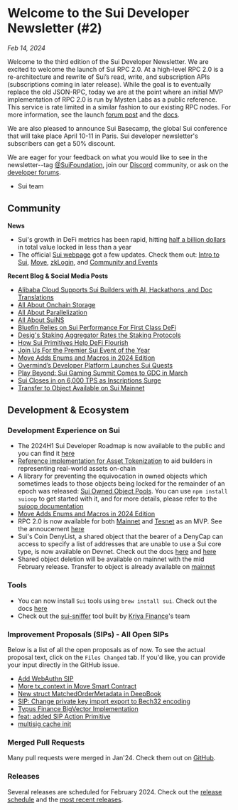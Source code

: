 # Welcome to the Sui Developer Newsletter (#2)

_Feb 14, 2024_

Welcome to the third edition of the Sui Developer Newsletter. We are excited to welcome the launch of Sui RPC 2.0. At a high-level RPC 2.0 is a re-architecture and rewrite of Sui’s read, write, and subscription APIs (subscriptions coming in later release). While the goal is to eventually replace the old JSON-RPC, today we are at the point where an initial MVP implementation of RPC 2.0 is run by Mysten Labs as a public reference. This service is rate limited in a similar fashion to our existing RPC nodes. For more information, see the launch [forum post](https://forums.sui.io/t/launching-sui-graphql-rpc-service/45240) and the [docs](https://docs.sui.io/references/sui-graphql).

We are also pleased to announce Sui Basecamp, the global Sui conference that will take place April 10-11 in Paris. Sui developer newsletter's subscribers can get a 50\% discount.

We are eager for your feedback on what you would like to see in the newsletter--tag [@SuiFoundation](https://twitter.com/@SuiFoundation), join our [Discord](https://discord.gg/sui) community, or ask on the [developer forums](https://forums.sui.io/).

- Sui team

## Community

**News**
* Sui's growth in DeFi metrics has been rapid, hitting [half a billion dollars](https://blog.sui.io/sui-500-million-tvl-top-10/) in total value locked in less than a year
* The official [Sui webpage](https://sui.io) got a few updates. Check them out: [Intro to Sui](https://sui.io/intro-to-sui), [Move](https://sui.io/move), [zkLogin](https://sui.io/zklogin), and [Community and Events](https://sui.io/community-events-hub)


**Recent Blog & Social Media Posts**
* [Alibaba Cloud Supports Sui Builders with AI, Hackathons, and Doc Translations](https://blog.sui.io/alibaba-cloud-builder-services-ai/)
* [All About Onchain Storage](https://blog.sui.io/onchain-storage-explained/)
* [All About Parallelization](https://blog.sui.io/parallelization-explained/)
* [All About SuiNS](https://blog.sui.io/suins-name-service-explained/)
* [Bluefin Relies on Sui Performance For First Class DeFi](https://blog.sui.io/bluefin-defi-derivatives-volume/)
* [Desig's Staking Aggregator Rates the Staking Protocols](https://blog.sui.io/desig-staking-aggregator/)
* [How Sui Primitives Help DeFi Flourish](https://blog.sui.io/sui-primitives-help-defi-flourish/)
* [Join Us For the Premier Sui Event of the Year](https://blog.sui.io/sui-basecamp-2024-paris/)
* [Move Adds Enums and Macros in 2024 Edition](https://blog.sui.io/move-edition-2024-update/)
* [Overmind’s Developer Platform Launches Sui Quests](https://blog.sui.io/overmind-launches-sui-quests/)
* [Play Beyond: Sui Gaming Summit Comes to GDC in March](https://blog.sui.io/play-beyond-summit-gdc-2024/)
* [Sui Closes in on 6,000 TPS as Inscriptions Surge](https://blog.sui.io/inscriptions-surge-6000-tps/)
* [Transfer to Object Available on Sui Mainnet](https://blog.sui.io/transfer-to-object-mainnet-launch/)

## Development & Ecosystem

### Development Experience on Sui

* The 2024H1 Sui Developer Roadmap is now available to the public and you can find it [here](https://forums.sui.io/t/sui-developer-roadmap-2024/45229)
* [Reference implementation for Asset Tokenization](https://docs.sui.io/guides/developer/advanced/asset-tokenization) to aid builders in representing real-world assets on-chain
* A library for preventing the equivocation in owned objects which sometimes leads to those objects being locked for the remainder of an epoch was released: [Sui Owned Object Pools](https://forums.sui.io/t/sui-owned-object-pools-library/45215). You can use `npm install suioop` to get started with it, and for more details, please refer to the [suioop documentation](https://www.npmjs.com/package/suioop)
*  [Move Adds Enums and Macros in 2024 Edition](https://blog.sui.io/move-edition-2024-update/)
* RPC 2.0 is now available for both [Mainnet](https://sui-mainnet.mystenlabs.com/graphql) and [Tesnet](https://sui-testnet.mystenlabs.com/graphql) as an MVP. See the annoucement [here](https://forums.sui.io/t/launching-sui-graphql-rpc-service/45240)
* Sui's Coin DenyList, a shared object that the bearer of a DenyCap can access to specify a list of addresses that are unable to use a Sui core type, is now available on Devnet. Check out the docs [here](https://docs.sui.io/guides/developer/sui-101/create-coin#denylist) and [here](https://docs.sui.io/guides/developer/sui-101/create-coin#manipulate-deny-list)
* Shared object deletion will be available on mainnet with the mid February release. Transfer to object is already available on [mainnet](https://blog.sui.io/transfer-to-object-mainnet-launch/)

### Tools
* You can now install `Sui` tools using `brew install sui`. Check out the docs [here](https://docs.sui.io/guides/developer/getting-started/sui-install#install-homebrew) 
* Check out the [sui-sniffer](https://www.app.kriya.finance/sui-sniffer/) tool built by [Kriya Finance](https://www.kriya.finance/)'s team

### Improvement Proposals (SIPs) - All Open SIPs

Below is a list of all the open proposals as of now. To see the actual proposal text, click on the `Files Changed` tab. If you'd like, you can provide your input directly in the GitHub issue.

* [Add WebAuthn SIP](https://github.com/sui-foundation/sips/pull/9)
* [More tx_context in Move Smart Contract](https://github.com/sui-foundation/sips/pull/16)
* [New struct MatchedOrderMetadata in DeepBook](https://github.com/sui-foundation/sips/pull/14)
* [SIP: Change private key import export to Bech32 encoding](https://github.com/sui-foundation/sips/pull/15)
* [Typus Finance BigVector Implementation](https://github.com/sui-foundation/sips/pull/13)
* [feat: added SIP Action Primitive](https://github.com/sui-foundation/sips/pull/11)
* [multisig cache init](https://github.com/sui-foundation/sips/pull/10)

### Merged Pull Requests

Many pull requests were merged in Jan'24. Check them out on [GitHub](https://github.com/search?q=is%3Apr+-author%3Aapp%2Fsui-merge-bot+org%3Amystenlabs+repo%3Asui+is%3Amerged+merged%3A2024-01-01..2024-01-31&type=pullrequests).

### Releases

Several releases are scheduled for February 2024. Check out the [release schedule](https://sui.io/networkinfo) and the [most recent releases](https://github.com/MystenLabs/sui/releases).
